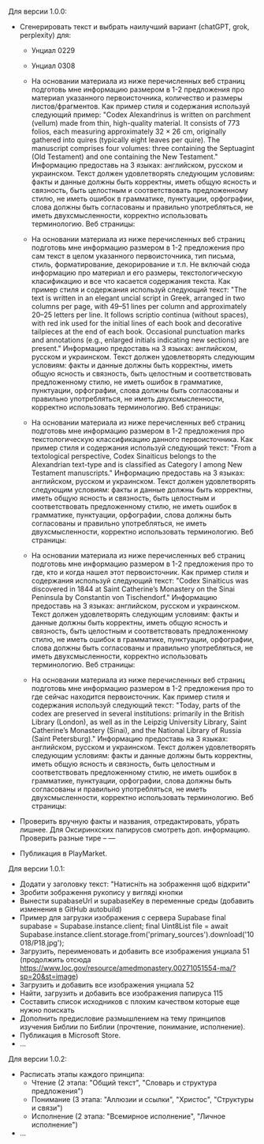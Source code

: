 Для версии 1.0.0:
- Сгенерировать текст и выбрать наилучший вариант (chatGPT, grok, perplexity) для:

  - Унциал 0229
  - Унциал 0308

  - На основании материала из ниже перечисленных веб страниц подготовь мне информацию размером в 1-2 предложения про материал указанного первоисточника, количество и размеры листов/фрагментов. Как пример стиля и содержания используй следующий пример: "Codex Alexandrinus is written on parchment (vellum) made from thin, high-quality material. It consists of 773 folios, each measuring approximately 32 × 26 cm, originally gathered into quires (typically eight leaves per quire). The manuscript comprises four volumes: three containing the Septuagint (Old Testament) and one containing the New Testament." 
  Информацию предоставь на 3 языках: английском, русском и украинском. Текст должен удовлетворять следующим условиям: факты и данные должны быть корректны, иметь общую ясность и связность, быть целостным и соответствовать предложенному стилю, не иметь ошибок в грамматике, пунктуации, орфографии, слова должны быть согласованы и правильно употребляться, не иметь двухсмысленности, корректно использовать терминологию.
  Веб страницы:

  - На основании материала из ниже перечисленных веб страниц подготовь мне информацию размером в 1-2 предложения про сам текст в целом указанного первоисточника, тип письма, стиль, форматирование, декорирование и т.п. Не включай сюда информацию про материал и его размеры, текстологическую класификацию и все что касается содержания текста. Как пример стиля и содержания используй следующий текст: "The text is written in an elegant uncial script in Greek, arranged in two columns per page, with 49–51 lines per column and approximately 20–25 letters per line. It follows scriptio continua (without spaces), with red ink used for the initial lines of each book and decorative tailpieces at the end of each book. Occasional punctuation marks and annotations (e.g., enlarged initials indicating new sections) are present." 
  Информацию предоставь на 3 языках: английском, русском и украинском. Текст должен удовлетворять следующим условиям: факты и данные должны быть корректны, иметь общую ясность и связность, быть целостным и соответствовать предложенному стилю, не иметь ошибок в грамматике, пунктуации, орфографии, слова должны быть согласованы и правильно употребляться, не иметь двухсмысленности, корректно использовать терминологию.
  Веб страницы:

  - На основании материала из ниже перечисленных веб страниц подготовь мне информацию размером в 1-2 предложения про текстологическую классификацию данного первоисточника. Как пример стиля и содержания используй следующий текст: "From a textological perspective, Codex Sinaiticus belongs to the Alexandrian text-type and is classified as Category I among New Testament manuscripts." 
  Информацию предоставь на 3 языках: английском, русском и украинском. Текст должен удовлетворять следующим условиям: факты и данные должны быть корректны, иметь общую ясность и связность, быть целостным и соответствовать предложенному стилю, не иметь ошибок в грамматике, пунктуации, орфографии, слова должны быть согласованы и правильно употребляться, не иметь двухсмысленности, корректно использовать терминологию.
  Веб страницы:

  - На основании материала из ниже перечисленных веб страниц подготовь мне информацию размером в 1-2 предложения про то где, кто и когда нашел этот первоисточник. Как пример стиля и содержания используй следующий текст: "Codex Sinaiticus was discovered in 1844 at Saint Catherine’s Monastery on the Sinai Peninsula by Constantin von Tischendorf." 
  Информацию предоставь на 3 языках: английском, русском и украинском. Текст должен удовлетворять следующим условиям: факты и данные должны быть корректны, иметь общую ясность и связность, быть целостным и соответствовать предложенному стилю, не иметь ошибок в грамматике, пунктуации, орфографии, слова должны быть согласованы и правильно употребляться, не иметь двухсмысленности, корректно использовать терминологию.
  Веб страницы:

  - На основании материала из ниже перечисленных веб страниц подготовь мне информацию размером в 1-2 предложения про то где сейчас находится первоисточник. Как пример стиля и содержания используй следующий текст: "Today, parts of the codex are preserved in several institutions: primarily in the British Library (London), as well as in the Leipzig University Library, Saint Catherine’s Monastery (Sinai), and the National Library of Russia (Saint Petersburg)." 
  Информацию предоставь на 3 языках: английском, русском и украинском. Текст должен удовлетворять следующим условиям: факты и данные должны быть корректны, иметь общую ясность и связность, быть целостным и соответствовать предложенному стилю, не иметь ошибок в грамматике, пунктуации, орфографии, слова должны быть согласованы и правильно употребляться, не иметь двухсмысленности, корректно использовать терминологию.
  Веб страницы:

- Проверить вручную факты и названия, отредактировать, убрать лишнее. Для Оксиринхских папирусов смотреть доп. информацию. Проверить разные тире – —
- Публикация в PlayMarket.

Для версии 1.0.1:
- Додати у заголовку текст: "Натисніть на зображення щоб відкрити"
- Зробити зображення рукопису у вигляді кнопки
- Вынести supabaseUrl и supabaseKey в переменные среды (добавить изменения в GitHub autobuild)
- Пример для загрузки изображения с сервера Supabase
    final supabase = Supabase.instance.client;
    final Uint8List file = await Supabase.instance.client.storage.from('primary_sources').download('10018/P18.jpg');
- Загрузить, переименовать и добавить все изображения унциала 51 (продолжить отсюда https://www.loc.gov/resource/amedmonastery.00271051554-ma/?sp=20&st=image)
- Загрузить и добавить все изображения унциала 52
- Найти, загрузить и добавить все изображения папируса 115
- Составить список исходников с плохим качеством которые еще нужно поискать
- Дополнить предисловие размышлением на тему принципов изучения Библии по Библии (прочтение, понимание, исполнение).
- Публикация в Microsoft Store.
- ...

Для версии 1.0.2:
- Расписать этапы каждого принципа:
  - Чтение (2 этапа: "Общий текст", "Словарь и структура предложения")
  - Понимание (3 этапа: "Аллюзии и ссылки", "Христос", "Структуры и связи")
  - Исполнение (2 этапа: "Всемирное исполнение", "Личное исполнение")
- ...
